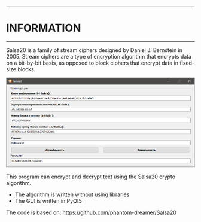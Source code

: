 ------------------
# INFORMATION #
------------------

Salsa20 is a family of stream ciphers designed by Daniel J. Bernstein in 2005. Stream ciphers are a type of encryption algorithm that encrypts data on a bit-by-bit basis, as opposed to block ciphers that encrypt data in fixed-size blocks.

![image info](./banner.png)

This program can encrypt and decrypt text using the Salsa20 crypto algorithm.
- The algorithm is written without using libraries
- The GUI is written in PyQt5

The code is based on: https://github.com/phantom-dreamer/Salsa20
